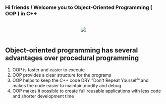 ### Hi friends ! Welcome you to Object-Oriented Programming ( OOP ) in C++

<br>

<div align="center">
<img  src="https://i.pinimg.com/originals/17/de/a7/17dea75915a31fcc1577b87f4d6c5a17.png" />
</div>  
<br>

## Object-oriented programming has several advantages over procedural programming

1. OOP is faster and easier to execute
2. OOP provides a clear structure for the programs
3. OOP helps to keep the C++ code DRY "Don't Repeat Yourself",and makes the code easier to maintain,modify and debug
4. OOP makes it possible to create full reusable applications with less code and shorter development time
